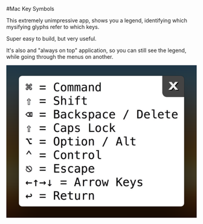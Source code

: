 #Mac Key Symbols

This extremely unimpressive app, shows you a legend, identifying which mysifying glyphs refer to which keys.

Super easy to build, but very useful.

It's also and "always on top" application, so you can still see the legend, while going through the menus on another.

![](https://raw.githubusercontent.com/adammeola01/mac-key-symbols/master/screen.png)


